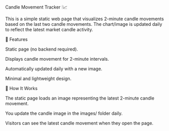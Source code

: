 Candle Movement Tracker 🕯📈

This is a simple static web page that visualizes 2-minute candle movements based on the last two candle movements.
The chart/image is updated daily to reflect the latest market candle activity.

🔹 Features

Static page (no backend required).

Displays candle movement for 2-minute intervals.

Automatically updated daily with a new image.

Minimal and lightweight design.

🚀 How It Works

The static page loads an image representing the latest 2-minute candle movement.

You update the candle image in the images/ folder daily.

Visitors can see the latest candle movement when they open the page.

